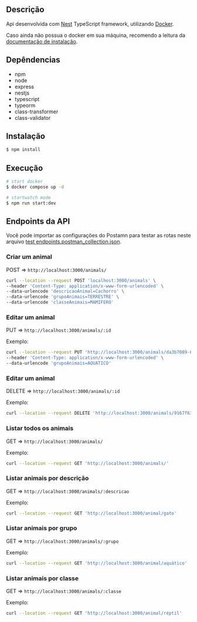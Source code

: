 ## Descrição

Api desenvolvida com [Nest](https://github.com/nestjs/nest) TypeScript framework, utilizando [Docker](https://docs.docker.com/).

Caso ainda não possua o docker em sua máquina, recomendo a leitura da [documentação de instalação](https://docs.docker.com/engine/install/ubuntu/).

## Depêndencias

* npm
* node
* express
* nestjs
* typescript
* typeorm
* class-transformer
* class-validator

## Instalação

```bash
$ npm install
```

## Execução

```bash
# start docker
$ docker compose up -d

# startwatch mode
$ npm run start:dev

```

## Endpoints da API

Você pode importar as configurações do Postamn para testar as rotas neste arquivo [test endpoints.postman_collection.json](./assets/test_endpoints.postman_collection.json).

### Criar um animal

POST => ```http://localhost:3000/animals/```

```bash
curl --location --request POST 'localhost:3000/animals' \
--header 'Content-Type: application/x-www-form-urlencoded' \
--data-urlencode 'descricaoAnimal=Cachorro' \
--data-urlencode 'grupoAnimais=TERRESTRE' \
--data-urlencode 'classeAnimais=MAMIFERO'
```

### Editar um animal

PUT => ```http://localhost:3000/animals/:id```

Exemplo:
```bash
curl --location --request PUT 'http://localhost:3000/animals/da3b7089-64cb-48a4-bbd1-aca5d920aadd' \
--header 'Content-Type: application/x-www-form-urlencoded' \
--data-urlencode 'grupoAnimais=AQUATICO'
```

### Editar um animal

DELETE => ```http://localhost:3000/animals/:id```

Exemplo:
```bash
curl --location --request DELETE 'http://localhost:3000/animals/9167f636-c27a-48b9-97fa-8cd75dfc4e40'
```

### Listar todos os animais

GET => ```http://localhost:3000/animals/```

Exemplo:
```bash
curl --location --request GET 'http://localhost:3000/animals/'
```

### Listar animais por descrição

GET => ```http://localhost:3000/animals/:descricao```

Exemplo:
```bash
curl --location --request GET 'http://localhost:3000/animal/gato'
```

### Listar animais por grupo

GET => ```http://localhost:3000/animals/:grupo```

Exemplo:
```bash
curl --location --request GET 'http://localhost:3000/animal/aquático'
```

### Listar animais por classe

GET => ```http://localhost:3000/animals/:classe```

Exemplo:
```bash
curl --location --request GET 'http://localhost:3000/animal/réptil'
```
